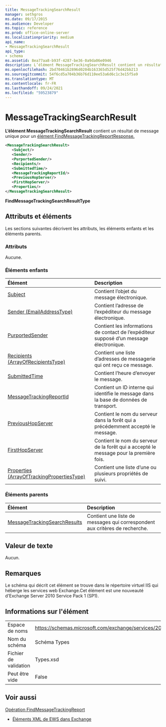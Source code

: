 ```yaml
---
title: MessageTrackingSearchResult
manager: sethgros
ms.date: 09/17/2015
ms.audience: Developer
ms.topic: reference
ms.prod: office-online-server
ms.localizationpriority: medium
api_name:
- MessageTrackingSearchResult
api_type:
- schema
ms.assetid: 8ea77aa8-b93f-4287-be36-0a9da06e0946
description: L’élément MessageTrackingSearchResult contient un résultat de message unique pour un élément FindMessageTrackingReportResponse.
ms.openlocfilehash: 2bd70461b2896d0204b163365d525f76d42bb213
ms.sourcegitcommit: 54f6cd5a704b36b76d110ee53a6d6c1c3e15f5a9
ms.translationtype: MT
ms.contentlocale: fr-FR
ms.lasthandoff: 09/24/2021
ms.locfileid: "59523879"
---
```

# <a name="messagetrackingsearchresult"></a>MessageTrackingSearchResult

**L’élément MessageTrackingSearchResult** contient un résultat de message unique pour un [élément FindMessageTrackingReportResponse.](findmessagetrackingreportresponse.md) 
  
```xml
<MessageTrackingSearchResult>
   <Subject/>
   <Sender/>
   <PurportedSender/>
   <Recipients/>
   <SubmittedTime/>
   <MessageTrackingReportId/>
   <PreviousHopServer/>
   <FirstHopServer/>
   <Properties/>
</MessageTrackingSearchResult>
```

 **FindMessageTrackingSearchResultType**
## <a name="attributes-and-elements"></a>Attributs et éléments

Les sections suivantes décrivent les attributs, les éléments enfants et les éléments parents.
  
### <a name="attributes"></a>Attributs

Aucune.
  
### <a name="child-elements"></a>Éléments enfants

|**Élément**|**Description**|
|:-----|:-----|
|[Subject](subject.md) <br/> |Contient l’objet du message électronique.  <br/> |
|[Sender (EmailAddressType)](sender-emailaddresstype.md) <br/> |Contient l’adresse de l’expéditeur du message électronique.  <br/> |
|[PurportedSender](purportedsender.md) <br/> |Contient les informations de contact de l’expéditeur supposé d’un message électronique.  <br/> |
|[Recipients (ArrayOfRecipientsType)](recipients-arrayofrecipientstype.md) <br/> |Contient une liste d’adresses de messagerie qui ont reçu ce message.  <br/> |
|[SubmittedTime](submittedtime.md) <br/> |Contient l’heure d’envoyer le message.  <br/> |
|[MessageTrackingReportId](messagetrackingreportid.md) <br/> |Contient un ID interne qui identifie le message dans la base de données de transport.  <br/> |
|[PreviousHopServer](previoushopserver.md) <br/> |Contient le nom du serveur dans la forêt qui a précédemment accepté le message.  <br/> |
|[FirstHopServer](firsthopserver.md) <br/> |Contient le nom du serveur de la forêt qui a accepté le message pour la première fois.  <br/> |
|[Properties (ArrayOfTrackingPropertiesType)](properties-arrayoftrackingpropertiestype.md) <br/> |Contient une liste d’une ou plusieurs propriétés de suivi.  <br/> |
   
### <a name="parent-elements"></a>Éléments parents

|**Élément**|**Description**|
|:-----|:-----|
|[MessageTrackingSearchResults](messagetrackingsearchresults.md) <br/> |Contient une liste de messages qui correspondent aux critères de recherche.  <br/> |
   
## <a name="text-value"></a>Valeur de texte

Aucun.
  
## <a name="remarks"></a>Remarques

Le schéma qui décrit cet élément se trouve dans le répertoire virtuel IIS qui héberge les services web Exchange.Cet élément est une nouveauté d'Exchange Server 2010 Service Pack 1 (SP1).
  
## <a name="element-information"></a>Informations sur l'élément

|||
|:-----|:-----|
|Espace de noms  <br/> |https://schemas.microsoft.com/exchange/services/2006/types  <br/> |
|Nom du schéma  <br/> |Schéma Types  <br/> |
|Fichier de validation  <br/> |Types.xsd  <br/> |
|Peut être vide  <br/> |False  <br/> |
   
## <a name="see-also"></a>Voir aussi



[Opération FindMessageTrackingReport](findmessagetrackingreport-operation.md)


- [Éléments XML de EWS dans Exchange](ews-xml-elements-in-exchange.md)

